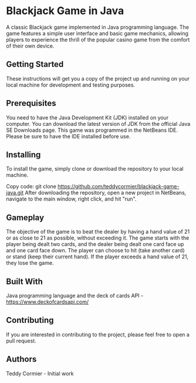 # Blackjack Game in Java
A classic Blackjack game implemented in Java programming language. The game features a simple user interface and basic game mechanics, allowing players to experience the thrill of the popular casino game from the comfort of their own device.

## Getting Started
These instructions will get you a copy of the project up and running on your local machine for development and testing purposes.

## Prerequisites
You need to have the Java Development Kit (JDK) installed on your computer. You can download the latest version of JDK from the official Java SE Downloads page. This game was programmed in the NetBeans IDE. Please be sure to have the IDE installed before use.

## Installing
To install the game, simply clone or download the repository to your local machine.

Copy code:
git clone https://github.com/teddycormier/blackjack-game-java.git
After downloading the repository, open a new project in NetBeans, navigate to the main window, right click, and hit "run".

## Gameplay
The objective of the game is to beat the dealer by having a hand value of 21 or as close to 21 as possible, without exceeding it. The game starts with the player being dealt two cards, and the dealer being dealt one card face up and one card face down. The player can choose to hit (take another card) or stand (keep their current hand). If the player exceeds a hand value of 21, they lose the game.

## Built With
Java programming language and the deck of cards API - https://www.deckofcardsapi.com/

## Contributing
If you are interested in contributing to the project, please feel free to open a pull request.

## Authors
Teddy Cormier - Initial work
